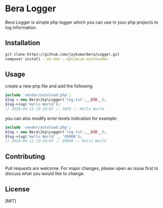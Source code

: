 # Bera Logger

Bera Logger is simple php logger which you can use in your php projects to log information.

## Installation

```bash
git clone https://github.com/joykumarbera/Logger.git
composer install --no-dev --optimize-autoloader
```

## Usage
create a new php file and add the following
```php
include 'vendor/autoload.php';
$log = new Bera\Joy\Logger('log.txt',__DIR__);
$log->log('Hello World'); 
// 2020-04-13 13:10:07 :: INFO :: Hello World 
```
you can also modify error levels indication for example:

```php
include 'vendor/autoload.php';
$log = new Bera\Joy\Logger('log.txt',__DIR__);
$log->log('Hello World' , 'ERROR'); 
// 2020-04-13 13:10:07 :: ERROR :: Hello World
```

## Contributing
Pull requests are welcome. For major changes, please open an issue first to discuss what you would like to change.

## License
[MIT]